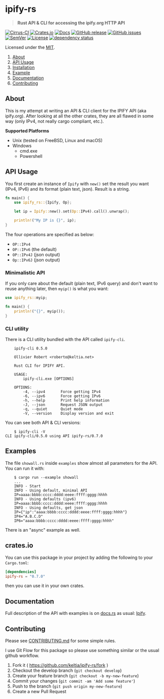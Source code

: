 <!-- omit in TOC -->

# ipify-rs

> **Rust API & CLI for accessing the ipify.org HTTP API**

[![Cirrus-CI](https://api.cirrus-ci.com/github/keltia/ipify-rs.svg?branch=main)](https://cirrus-ci.org/keltia/ipify-rs)
[![Crates.io](https://img.shields.io/crates/v/ipify-rs.svg)](https://crates.io/crates/ipify-rs)
[![Docs](https://docs.rs/ipify-rs/badge.svg)](https://docs.rs/ipify-rs)
[![GitHub release](https://img.shields.io/github/release/keltia/ipify-rs.svg)](https://github.com/keltia/ipify-rs/releases/)
[![GitHub issues](https://img.shields.io/github/issues/keltia/ipify-rs.svg)](https://github.com/keltia/ipify-rs/issues)
[![SemVer](https://img.shields.io/badge/semver-2.0.0-blue)](https://semver.org/spec/v2.0.0.html)
[![License](https://img.shields.io/crates/l/mit)](https://opensource.org/licenses/MIT)
[![dependency status](https://deps.rs/repo/github/keltia/ipify-rs/status.svg)](https://deps.rs/repo/github/keltia/ipify-rs)

Licensed under the [MIT](LICENSE).

1. [About](#about)
2. [API Usage](#api-usage)
3. [Installation](#installation)
4. [Example](#example)
5. [Documentation](#documentation)
6. [Contributing](#contributing)

## About

This is my attempt at writing an API & CLI client for the IPIFY API (aka ipify.org). After looking at all the other
crates, they are all flawed in some way (only IPv4, not really cargo compliant, etc.).

**Supported Platforms**

* Unix (tested on FreeBSD, Linux and macOS)
* Windows
    * cmd.exe
    * Powershell

## API Usage

You first create an instance of `Ipify` with `new()` set the result you want (IPv4, IPv6) and its format (plain text,
json). Result is a string.

```rust
fn main() {
    use ipify_rs::{Ipify, Op};

    let ip = Ipify::new().set(Op::IPv4).call().unwrap();

    println!("My IP is {}", ip);
}
```

The four operations are specified as below:

- `OP::IPv4`
- `OP::IPv6`   (the default)
- `OP::IPv4J`  (json output)
- `Op::IPv6J`  (json output)

### Minimalistic API

If you only care about the default (plain text, IPv6 query) and don't want to reuse anything later, then `myip()` is
what you want:

```rust
use ipify_rs::myip;

fn main() {
    println!("{}", myip());
}
```

### CLI utility

There is a CLI utility bundled with the API called `ipify-cli`.

```text
    ipify-cli 0.5.0
    
    Ollivier Robert <roberto@keltia.net>
    
    Rust CLI for IPIFY API.
    
    USAGE:
        ipify-cli.exe [OPTIONS]
    
    OPTIONS:
        -4, --ipv4       Force getting IPv4
        -6, --ipv6       Force getting IPv6
        -h, --help       Print help information
        -J, --json       Request JSON output
        -q, --quiet      Quiet mode
        -V, --version    Display version and exit
```

You can see both API & CLI versions:

```
    $ ipify-cli -V
CLI ipify-cli/0.5.0 using API ipify-rs/0.7.0

```

## Examples

The file `showall.rs` inside `examples` show almost all parameters for the API. You can run it with:

```text
    $ cargo run --example showall
    ...   
    INFO - Start
    INFO - Using default, minimal API
    IP=aaaa:bbbb:cccc:dddd:eeee:ffff:gggg:hhhh
    INFO - Using defaults (ipv6)
    IP=aaaa:bbbb:cccc:dddd:eeee:ffff:gggg:hhhh
    INFO - Using defaults, get json
    IP={"ip":"aaaa:bbbb:cccc:dddd:eeee:ffff:gggg:hhhh"}
    IP4="A.B.C.D"
    IP6="aaaa:bbbb:cccc:dddd:eeee:ffff:gggg:hhhh"
```

There is an "async" example as well.

## crates.io

You can use this package in your project by adding the following
to your `Cargo.toml`:

``` toml
[dependencies]
ipify-rs = "0.7.0"
```

then you can use it in your own crates.

## Documentation

Full description of the API with examples is on [docs.rs] as usual: [Ipify].

[docs.rs]: https://docs.rs/

[Ipify]: https://docs.rs/ipify-rs

## Contributing

Please see [CONTRIBUTING.md](CONTRIBUTING.md) for some simple rules.

I use Git Flow for this package so please use something similar or the usual github workflow.

1. Fork it ( https://github.com/keltia/ipify-rs/fork )
2. Checkout the develop branch (`git checkout develop`)
3. Create your feature branch (`git checkout -b my-new-feature`)
4. Commit your changes (`git commit -am 'Add some feature'`)
5. Push to the branch (`git push origin my-new-feature`)
6. Create a new Pull Request
